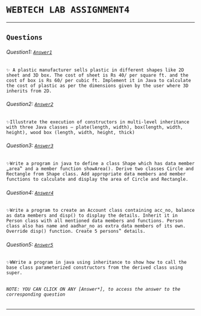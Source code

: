 # ```WEBTECH LAB ASSIGNMENT4```  
***  
## ```Questions```  

###### Question1: [```Answer1```](Q1.java)
    ✨ A plastic manufacturer sells plastic in different shapes like 2D sheet and 3D box. The cost of sheet is Rs 40/ per square ft. and the cost of box is Rs 60/ per cubic ft. Implement it in Java to calculate the cost of plastic as per the dimensions given by the user where 3D inherits from 2D.
###### Question2: [```Answer2```](Q2.java)
    ✨Illustrate the execution of constructors in multi-level inheritance with three Java classes – plate(length, width), box(length, width, height), wood box (length, width, height, thick)
###### Question3: [```Answer3```](Q3.java)
    ✨Write a program in java to define a class Shape which has data member „area‟ and a member function showArea(). Derive two classes Circle and Rectangle from Shape class. Add appropriate data members and member functions to calculate and display the area of Circle and Rectangle.
###### Question4: [```Answer4```](Q4.java)
    ✨Write a program to create an Account class containing acc_no, balance as data members and disp() to display the details. Inherit it in Person class with all mentioned data members and functions. Person class also has name and aadhar_no as extra data members of its own. Override disp() function. Create 5 persons‟ details.
###### Question5: [```Answer5```](Q5.java)
    ✨WWrite a program in java using inheritance to show how to call the base class parameterized constructors from the derived class using super.
##  
###### ```NOTE: YOU CAN CLICK ON ANY [Answer*], to access the answer to the corresponding question```

---
